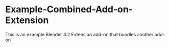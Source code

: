 # Example-Combined-Add-on-Extension
This is an example Blender 4.2 Extension add-on that bundles another add-on 
